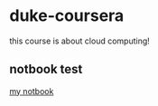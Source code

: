 # duke-coursera
this course is about cloud computing!

## notbook test
[my notbook](https://hub.labs.coursera.org:443/connect/sharedrkjizhna?forceRefresh=false)
